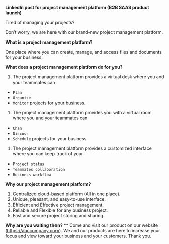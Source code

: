 ﻿**LinkedIn post for project management platform (B2B SAAS product launch)**

Tired of managing your projects? 

Don’t worry, we are here with our brand-new project management platform.

**What is a project management platform?**

One place where you can create, manage, and access files and documents for your business.

**What does a project management platform do for you?**

1. The project management platform provides a virtual desk where you and your teammates can 
- `Plan` 
- `Organize`
- `Monitor` projects for your business.
1. The project management platform provides you with a virtual room where you and your teammates can 
- `Chan`
- `Discuss`
- `Schedule` projects for your business.
1. The project management platform provides a customized interface where you can keep track of your 
- `Project status`
- `Teammates collaboration`
- `Business workflow`

**Why our project management platform?**

1. Centralized cloud-based platform (All in one place).
1. Unique, pleasant, and easy-to-use interface.
1. Efficient and Effective project management.
1. Reliable and Flexible for any business project.
1. Fast and secure project storing and sharing.

**Why are you waiting then?**
**
Come and visit our product on our website (<https://abccompany.com>). We and our products are here to increase your focus and view toward your business and your customers. Thank you.



